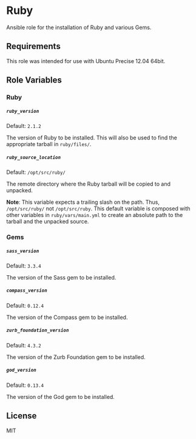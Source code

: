Ruby
=========
Ansible role for the installation of Ruby and various Gems.

Requirements
------------
This role was intended for use with Ubuntu Precise 12.04 64bit.

Role Variables
--------------
### Ruby

##### `ruby_version`
Default: `2.1.2`

The version of Ruby to be installed. This will also be used to find the appropriate tarball in `ruby/files/`.

##### `ruby_source_location`
Default: `/opt/src/ruby/`

The remote directory where the Ruby tarball will be copied to and unpacked.

**Note**: This variable expects a trailing slash on the path. Thus, `/opt/src/ruby/` not `/opt/src/ruby`. This default variable is composed with other variables in `ruby/vars/main.yml` to create an absolute path to the tarball and the unpacked source. 

### Gems

##### `sass_version`
Default: `3.3.4`

The version of the Sass gem to be installed.

##### `compass_version`
Default: `0.12.4`

The version of the Compass gem to be installed.

##### `zurb_foundation_version`
Default: `4.3.2`

The version of the Zurb Foundation gem to be installed.

##### `god_version`
Default: `0.13.4`

The version of the God gem to be installed.

License
-------
MIT
